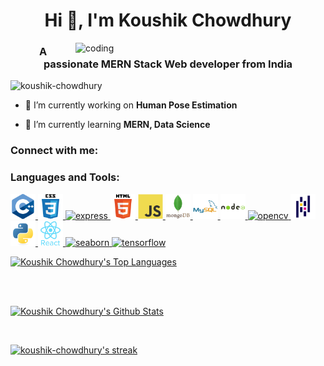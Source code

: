 <h1 align="center">Hi 👋, I'm Koushik Chowdhury</h1>
<img align = "right" alt = "coding" width = "400" src = "https://storage.googleapis.com/britech-blog-engineer-bri-3/2022/1/2022-01-11-102039576949-9d8e4389-8333-43df-8777-bc68e7f9ce00.jpg">
<h3 align="center">A passionate MERN Stack Web developer from India</h3>

<p align="left"> <img src="https://komarev.com/ghpvc/?username=koushik-chowdhury&label=Profile%20views&color=0e75b6&style=flat" alt="koushik-chowdhury" /> </p>

- 🔭 I’m currently working on **Human Pose Estimation**

- 🌱 I’m currently learning **MERN, Data Science**

<h3 align="left">Connect with me:</h3>
<p align="left">
</p>

<h3 align="left">Languages and Tools:</h3>
<p align="left"> <a href="https://www.w3schools.com/cpp/" target="_blank" rel="noreferrer"> <img src="https://raw.githubusercontent.com/devicons/devicon/master/icons/cplusplus/cplusplus-original.svg" alt="cplusplus" width="40" height="40"/> </a> <a href="https://www.w3schools.com/css/" target="_blank" rel="noreferrer"> <img src="https://raw.githubusercontent.com/devicons/devicon/master/icons/css3/css3-original-wordmark.svg" alt="css3" width="40" height="40"/> </a> <a href="https://expressjs.com" target="_blank" rel="noreferrer"> <img src="https://img.icons8.com/color/48/000000/redux.png" alt="express" width="40" height="40"/> </a> <a href="https://www.w3.org/html/" target="_blank" rel="noreferrer"> <img src="https://raw.githubusercontent.com/devicons/devicon/master/icons/html5/html5-original-wordmark.svg" alt="html5" width="40" height="40"/> </a> <a href="https://developer.mozilla.org/en-US/docs/Web/JavaScript" target="_blank" rel="noreferrer"> <img src="https://raw.githubusercontent.com/devicons/devicon/master/icons/javascript/javascript-original.svg" alt="javascript" width="40" height="40"/> </a> <a href="https://www.mongodb.com/" target="_blank" rel="noreferrer"> <img src="https://raw.githubusercontent.com/devicons/devicon/master/icons/mongodb/mongodb-original-wordmark.svg" alt="mongodb" width="40" height="40"/> </a> <a href="https://www.mysql.com/" target="_blank" rel="noreferrer"> <img src="https://raw.githubusercontent.com/devicons/devicon/master/icons/mysql/mysql-original-wordmark.svg" alt="mysql" width="40" height="40"/> </a> <a href="https://nodejs.org" target="_blank" rel="noreferrer"> <img src="https://raw.githubusercontent.com/devicons/devicon/master/icons/nodejs/nodejs-original-wordmark.svg" alt="nodejs" width="40" height="40"/> </a> <a href="https://opencv.org/" target="_blank" rel="noreferrer"> <img src="https://www.vectorlogo.zone/logos/opencv/opencv-icon.svg" alt="opencv" width="40" height="40"/> </a> <a href="https://pandas.pydata.org/" target="_blank" rel="noreferrer"> <img src="https://raw.githubusercontent.com/devicons/devicon/2ae2a900d2f041da66e950e4d48052658d850630/icons/pandas/pandas-original.svg" alt="pandas" width="40" height="40"/> </a> <a href="https://www.python.org" target="_blank" rel="noreferrer"> <img src="https://raw.githubusercontent.com/devicons/devicon/master/icons/python/python-original.svg" alt="python" width="40" height="40"/> </a> <a href="https://reactjs.org/" target="_blank" rel="noreferrer"> <img src="https://raw.githubusercontent.com/devicons/devicon/master/icons/react/react-original-wordmark.svg" alt="react" width="40" height="40"/> </a> <a href="https://seaborn.pydata.org/" target="_blank" rel="noreferrer"> <img src="https://seaborn.pydata.org/_images/logo-mark-lightbg.svg" alt="seaborn" width="40" height="40"/> </a> <a href="https://www.tensorflow.org" target="_blank" rel="noreferrer"> <img src="https://www.vectorlogo.zone/logos/tensorflow/tensorflow-icon.svg" alt="tensorflow" width="40" height="40"/> </a> </p>



<!-- <p style=>&nbsp;<img align="center" src="https://github-readme-stats.vercel.app/api?username=koushik-chowdhury&show_icons=true&locale=en" alt="koushik-chowdhury" /></p>

<p><img align="center" src="https://github-readme-streak-stats.herokuapp.com/?user=koushik-chowdhury&" alt="koushik-chowdhury" /></p> -->







  <a href="https://github.com/koushik-chowdhury/github-readme-stats"><img alt="Koushik Chowdhury's Top Languages" src="https://github-readme-stats.vercel.app/api/top-langs/?username=koushik-chowdhury&langs_count=8&count_private=true&layout=compact&theme=react&hide_border=true&bg_color=0D1117" /></a>

  <br>
  <br>

  <a href="https://github.com/koushik-chowdhury/github-readme-stats"><img alt="Koushik Chowdhury's Github Stats" src="https://github-readme-stats.vercel.app/api?username=koushik-chowdhury&show_icons=true&count_private=true&theme=react&hide_border=true&bg_color=0D1117" /></a>

  <br>

  <p align="">
    <a href="https://github.com/koushik-chowdhury/github-readme-streak-stats">
        <img title="🔥 Get streak stats for your profile at git.io/streak-stats" alt="koushik-chowdhury's streak" src="https://github-readme-streak-stats.herokuapp.com/?user=koushik-chowdhury&theme=black-ice&hide_border=true&stroke=0000&background=060A0CD0"/>
    </a>
</p>
